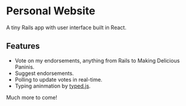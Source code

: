 # Personal Website
A tiny Rails app with user interface built in React.

## Features
* Vote on my endorsements, anything from Rails to Making Delicious Paninis.
* Suggest endorsements.
* Polling to update votes in real-time.
* Typing aninmation by [typed.js](https://github.com/mattboldt/typed.js).

Much more to come!
